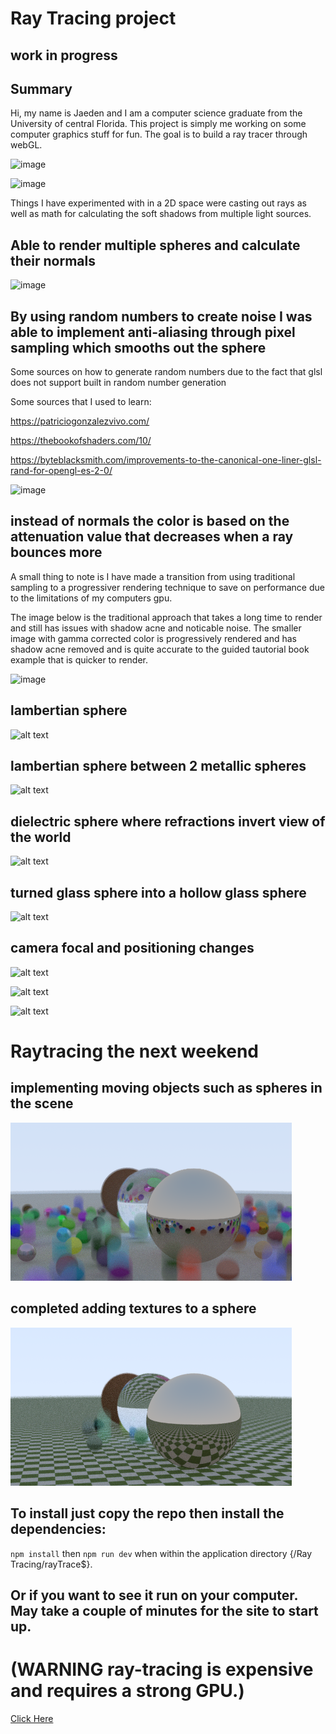 # Ray Tracing project

## work in progress

## Summary

Hi, my name is Jaeden and I am a computer science graduate from the University of central Florida.
This project is simply me working on some computer graphics stuff for fun. The goal is to build
a ray tracer through webGL.

![image](https://github.com/jaedenHob/Ray-Tracing/assets/92416232/b9b51e80-dd11-4353-a8b2-f737545cb341)

![image](https://github.com/jaedenHob/Ray-Tracing/assets/92416232/9849bfe1-df6a-4f9d-89d1-efd1c8b80f19)

Things I have experimented with in a 2D space were casting out rays as well as math for calculating the
soft shadows from multiple light sources.

## Able to render multiple spheres and calculate their normals

![image](https://github.com/jaedenHob/Ray-Tracing/assets/92416232/27b31637-4c2f-4979-893f-ddddcc0a2f01)

## By using random numbers to create noise I was able to implement anti-aliasing through pixel sampling which smooths out the sphere

Some sources on how to generate random numbers due to the fact that glsl does not support
built in random number generation

Some sources that I used to learn:

https://patriciogonzalezvivo.com/

https://thebookofshaders.com/10/

https://byteblacksmith.com/improvements-to-the-canonical-one-liner-glsl-rand-for-opengl-es-2-0/

![image](https://github.com/jaedenHob/Ray-Tracing/assets/92416232/fcb96ed3-f2fd-436e-8281-937b59cda2fb)

## instead of normals the color is based on the attenuation value that decreases when a ray bounces more

A small thing to note is I have made a transition from using traditional sampling to a progressiver rendering technique to save on performance due to the limitations of my computers gpu.

The image below is the traditional approach that takes a long time to render and still has issues with shadow acne and noticable noise. The smaller image with gamma corrected color is progressively rendered and has shadow acne removed and is quite accurate to the guided tautorial book example that is quicker to render.

![image](https://github.com/jaedenHob/Ray-Tracing/assets/92416232/98f118b5-5845-432e-96d6-3c765f6bd1a9)

## lambertian sphere

![alt text](image.png)

## lambertian sphere between 2 metallic spheres

![alt text](image-1.png)

## dielectric sphere where refractions invert view of the world

![alt text](image-2.png)

## turned glass sphere into a hollow glass sphere

![alt text](image-3.png)

## camera focal and positioning changes

![alt text](image-4.png)

![alt text](image-5.png)

![alt text](image-6.png)

# Raytracing the next weekend

## implementing moving objects such as spheres in the scene

![alt text](image-7.png)

## completed adding textures to a sphere

![alt text](image-8.png)

## To install just copy the repo then install the dependencies:

`npm install`
then
`npm run dev`
when within the application directory {/Ray Tracing/rayTrace$}.

## Or if you want to see it run on your computer. May take a couple of minutes for the site to start up.

# (WARNING ray-tracing is expensive and requires a strong GPU.)

[Click Here](https://ray-trace.onrender.com/)
